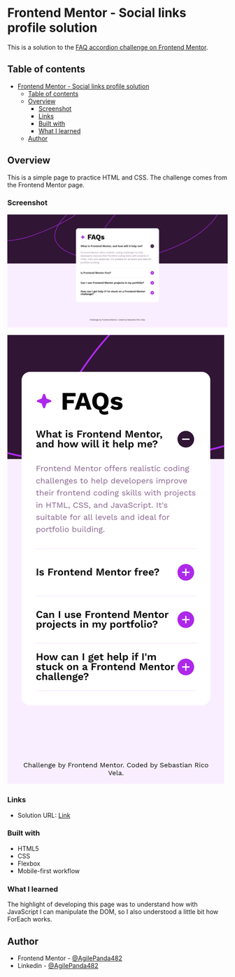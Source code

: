 # Frontend Mentor - Social links profile solution


This is a solution to the [FAQ accordion challenge on Frontend Mentor](https://www.frontendmentor.io/challenges/faq-accordion-wyfFdeBwBz).

## Table of contents
- [Frontend Mentor - Social links profile solution](#frontend-mentor---social-links-profile-solution)
  - [Table of contents](#table-of-contents)
  - [Overview](#overview)
    - [Screenshot](#screenshot)
    - [Links](#links)
    - [Built with](#built-with)
    - [What I learned](#what-i-learned)
  - [Author](#author)

## Overview
This is a simple page to practice HTML and CSS. 
The challenge comes from the Frontend Mentor page. 

### Screenshot
![Normal Design](./screenshots/desktop.jpeg)

![Responsive Design](./screenshots/mobile.png)



### Links
- Solution URL: [Link](https://faqaccordion-agilepanda482.netlify.app/)

### Built with
- HTML5
- CSS
- Flexbox
- Mobile-first workflow

### What I learned
The highlight of developing this page was to understand how with JavaScript I can manipulate the DOM, so I also understood a little bit how ForEach works.

## Author
- Frontend Mentor - [@AgilePanda482](https://www.frontendmentor.io/profile/AgilePanda482)
- Linkedin - [@AgilePanda482](https://www.linkedin.com/in/AgilePanda482/)

